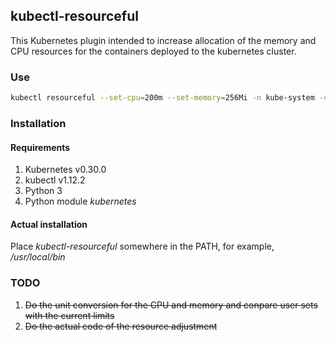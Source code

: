 ## kubectl-resourceful

This Kubernetes plugin intended to increase allocation of the memory and CPU
resources  for the containers deployed to the kubernetes cluster.

### Use
```bash
kubectl resourceful --set-cpu=200m --set-memory=256Mi -n kube-system -c coredns
```
### Installation
#### Requirements

1. Kubernetes v0.30.0
2. kubectl v1.12.2
3. Python 3
4. Python module _kubernetes_

#### Actual installation

Place _kubectl-resourceful_ somewhere in the PATH, for example, _/usr/local/bin_

### TODO

1. ~~Do the unit conversion for the CPU and memory and conpare user sets with
the current limits~~
2. ~~Do the actual code of the resource adjustment~~
